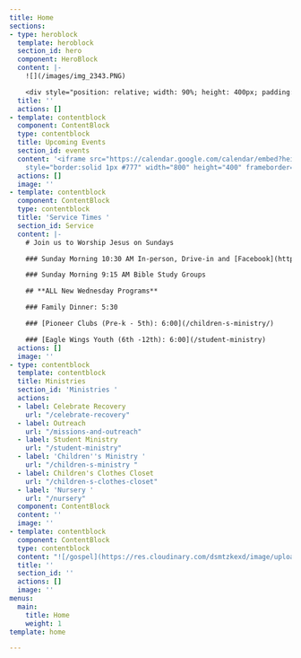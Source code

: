 ```yaml
---
title: Home
sections:
- type: heroblock
  template: heroblock
  section_id: hero
  component: HeroBlock
  content: |-
    ![](/images/img_2343.PNG)

    <div style="position: relative; width: 90%; height: 400px; padding: 20px 10px; margin: 15px auto; text-align: center;"><div style="display: inline-block; width: 30%;height: 80px;float: left; margin-left: 2%; margin-bottom: 15%;">   <button class="tithely-give-btn" style="position: relative; width: 100%; height: 100%; cursor: pointer;color: #0082d0;font-size: 2vw;font-weight: bold;background: none;  border: 3px solid #0082d0; transition: all 0.4s linear;" data-church-id="1302493">Give</button> <script src="https://tithe.ly/widget/v3/give.js?3"></script><script> var tw = create_tithely_widget();</script></div><div style="display: inline-block;width: 30%;height: 80px;float: left;margin-left: 2%;margin-bottom: 15%;"><button class="tithely-give-btn" style="position: relative;width: 100%;height: 100%;cursor: pointer;color: #0082d0;font-size: 2vw;font-weight: bold;background: none;border: 3px solid #0082d0;transition: all 0.4s linear;">About Us</button><script src="/about/"></script><script>var tw = create_tithely_widget();</script></div><div style="display: inline-block;width: 30%;height: 80px;float: left;margin-left: 2%;margin-bottom: 15%;"><button class="tithely-give-btn" style="position: relative;width: 100%;height: 100%;cursor: pointer;color: #0082d0;font-size: 2vw;font-weight: bold;background: none;border: 3px solid #0082d0;transition: all 0.4s linear;">Watch Online</button><script src="/sermons"></script><script>var tw = create_tithely_widget();</script></div><div style="display: inline-block;width: 30%;height: 80px;float: left;margin-left: 2%;margin-bottom: 15%;"><button class="tithely-give-btn" style="position: relative;width: 100%;height: 100%;cursor: pointer;color: #0082d0;font-size: 2vw;font-weight: bold;background: none;border: 3px solid #0082d0;transition: all 0.4s linear;">Prayer Requests</button><script src="https://forms.gle/duinCZesEGRo8xDs9"></script><script>var tw = create_tithely_widget();</script></div><div style="display: inline-block;width: 30%;height: 80px;float: left;margin-left: 2%;margin-bottom: 15%;"><button class="tithely-give-btn" style="position: relative;width: 100%;height: 100%;cursor: pointer;color: #0082d0;font-size: 2vw;font-weight: bold;background: none;border: 3px solid #0082d0;transition: all 0.4s linear;">I'm New Here</button><script src="/style-guide/"></script><script>var tw = create_tithely_widget();</script></div><div style="display: inline-block;width: 30%;height: 80px;float: left;margin-left: 2%;margin-bottom: 15%;"><button class="tithely-give-btn" style="position: relative;width: 100%;height: 100%;cursor: pointer;color: #0082d0;font-size: 2vw;font-weight: bold;background: none;border: 3px solid #0082d0;transition: all 0.4s linear;">Contact Us</button><script src="/contact/"></script><script>var tw = create_tithely_widget();</script></div>
  title: ''
  actions: []
- template: contentblock
  component: ContentBlock
  type: contentblock
  title: Upcoming Events
  section_id: events
  content: '<iframe src="https://calendar.google.com/calendar/embed?height=400&amp;wkst=1&amp;bgcolor=%234285F4&amp;ctz=America%2FNew_York&amp;src=cjEwZTRrM3AzN21hMG81cHJqcmg1aGVyZ3NAZ3JvdXAuY2FsZW5kYXIuZ29vZ2xlLmNvbQ&amp;src=ZW4udXNhI2hvbGlkYXlAZ3JvdXAudi5jYWxlbmRhci5nb29nbGUuY29t&amp;color=%23C0CA33&amp;color=%230B8043&amp;title=Upcoming%20Events&amp;showTz=0&amp;showCalendars=0&amp;mode=AGENDA"
    style="border:solid 1px #777" width="800" height="400" frameborder="0" scrolling="no"></iframe>'
  actions: []
  image: ''
- template: contentblock
  component: ContentBlock
  type: contentblock
  title: 'Service Times '
  section_id: Service
  content: |-
    # Join us to Worship Jesus on Sundays

    ### Sunday Morning 10:30 AM In-person, Drive-in and [Facebook](https://www.facebook.com/groups/FBCBronson/)

    ### Sunday Morning 9:15 AM Bible Study Groups

    ## **ALL New Wednesday Programs**

    ### Family Dinner: 5:30

    ### [Pioneer Clubs (Pre-k - 5th): 6:00](/children-s-ministry/)

    ### [Eagle Wings Youth (6th -12th): 6:00](/student-ministry)
  actions: []
  image: ''
- type: contentblock
  template: contentblock
  title: Ministries
  section_id: 'Ministries '
  actions:
  - label: Celebrate Recovery
    url: "/celebrate-recovery"
  - label: Outreach
    url: "/missions-and-outreach"
  - label: Student Ministry
    url: "/student-ministry"
  - label: 'Children''s Ministry '
    url: "/children-s-ministry "
  - label: Children's Clothes Closet
    url: "/children-s-clothes-closet"
  - label: 'Nursery '
    url: "/nursery"
  component: ContentBlock
  content: ''
  image: ''
- template: contentblock
  component: ContentBlock
  type: contentblock
  content: "![/gospel](https://res.cloudinary.com/dsmtzkexd/image/upload/q_auto:good/v1607537160/IMG_2359.png)"
  title: ''
  section_id: ''
  actions: []
  image: ''
menus:
  main:
    title: Home
    weight: 1
template: home

---
```


